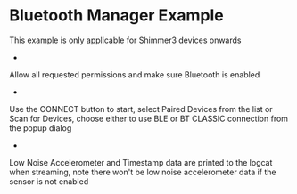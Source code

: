 # Bluetooth Manager Example

This
example
is
only
applicable
for
Shimmer3
devices
onwards

-

Allow
all
requested
permissions
and
make
sure
Bluetooth
is
enabled

-

Use
the
CONNECT
button
to
start,
select
Paired
Devices
from
the
list
or
Scan
for
Devices,
choose
either
to
use
BLE
or
BT
CLASSIC
connection
from
the
popup
dialog

-

Low
Noise
Accelerometer
and
Timestamp
data
are
printed
to
the
logcat
when
streaming,
note
there
won't
be
low
noise
accelerometer
data
if
the
sensor
is
not
enabled 
